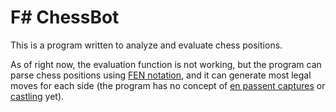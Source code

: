# F# ChessBot

This is a program written to analyze and evaluate chess positions. 

As of right now, the evaluation function is not working, but the program can parse chess positions using [FEN notation](https://www.chessprogramming.org/Forsyth-Edwards_Notation), and it can generate most legal moves for each side (the program has no concept of [en passent captures](https://en.wikipedia.org/wiki/En_passant) or [castling](https://en.wikipedia.org/wiki/Castling) yet).
